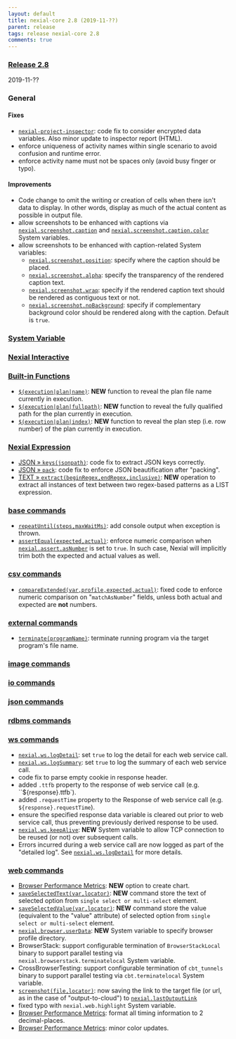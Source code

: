 ```yaml
---
layout: default
title: nexial-core 2.8 (2019-11-??)
parent: release
tags: release nexial-core 2.8
comments: true
---
```


### <a href="https://github.com/nexiality/nexial-core/releases/tag/nexial-core-v2.8_????" class="external-link" target="_nexial_link">Release 2.8</a>
2019-11-??


### General
#### Fixes
- [`nexial-project-inspector`](../userguide/BatchFiles#nexial-project-inspector): code fix to consider encrypted data 
  variables. Also minor update to inspector report (HTML).
- enforce uniqueness of activity names within single scenario to avoid confusion and runtime error.
- enforce activity name must not be spaces only (avoid busy finger or typo).

#### Improvements
- Code change to omit the writing or creation of cells when there isn't data to display. In other words, display 
  as much of the actual content as possible in output file.
- allow screenshots to be enhanced with captions via 
  [`nexial.screenshot.caption`](../systemvars/index#nexial.screenshot.caption) and 
  [`nexial.screenshot.caption.color`](../systemvars/index#nexial.screenshot.caption.color) System variables.
- allow screenshots to be enhanced with caption-related System variables: 
  - [`nexial.screenshot.position`](../systemvars/index#nexial.screenshot.caption.position): specify where the caption 
    should be placed.
  - [`nexial.screenshot.alpha`](../systemvars/index#nexial.screenshot.caption.alpha): specify the transparency of the 
    rendered caption text.
  - [`nexial.screenshot.wrap`](../systemvars/index#nexial.screenshot.caption.wrap): specify if the rendered caption 
    text should be rendered as contiguous text or not.
  - [`nexial.screenshot.noBackground`](../systemvars/index#nexial.screenshot.caption.noBackground): specify if 
    complementary background color should be rendered along with the caption. Default is `true`.


### [System Variable](../systemvars)


### [Nexial Interactive](../interactive)


### [Built-in Functions](../functions)
- [`$(execution|plan|name)`](../functions/$(execution)#): **NEW** function to reveal the plan file name currently in 
  execution.
- [`$(execution|plan|fullpath)`](../functions/$(execution)#): **NEW** function to reveal the fully qualified path for 
  the plan currently in execution.
- [`$(execution|plan|index)`](../functions/$(execution)#): **NEW** function to reveal the plan step (i.e. row number) 
  of the plan currently in execution.


### [Nexial Expression](../expressions)
- [JSON &raquo; `keys(jsonpath)`](../expressions/JSONexpression#keysjsonpath): code fix to extract JSON keys correctly. 
- [JSON &raquo; `pack`](../expressions/JSONexpression#pack): code fix to enforce JSON beautification after "packing".
- [TEXT &raquo; `extract(beginRegex,endRegex,inclusive)`](../expressions/TEXTexpression#extractbeginregexendregexinclusive): 
  **NEW** operation to extract all instances of text between two regex-based patterns as a LIST expression.


### [base commands](../commands/base)
- [`repeatUntil(steps,maxWaitMs)`](../commands/base/repeatUntil(steps,maxWaitMs)): add console output when exception 
  is thrown.
- [`assertEqual(expected,actual)`](../commands/base/assertEqual(expected,actual)): enforce numeric comparison when 
  [`nexial.assert.asNumber`](../systemvars/index#nexial.assert.asNumber) is set to `true`. In such case, Nexial will 
  implicitly trim both the expected and actual values as well.


### [csv commands](../commands/csv)
- [`compareExtended(var,profile,expected,actual)`](../commands/csv/compareExtended(var,profile,expected,actual)): fixed
  code to enforce numeric comparison on "`matchAsNumber`" fields, unless both actual and expected are **not** numbers.


### [external commands](../commands/external)
- [`terminate(programName)`](../commands/external/terminate(programName)): terminate running program via the target 
  program's file name.


### [image commands](../commands/image)


### [io commands](../commands/io)


### [json commands](../commands/json)


### [rdbms commands](../commands/rdbms)


### [ws commands](../commands/ws)
- [`nexial.ws.logDetail`](../systemvars/index#nexial.ws.logDetail): set `true` to log the detail for each web service
  call.
- [`nexial.ws.logSummary`](../systemvars/index#nexial.ws.logSummary): set `true` to log the summary of each web service
  call.
- code fix to parse empty cookie in response header.
- added `.ttfb` property to the response of web service call (e.g. ``${response}.ttfb`).
- added `.requestTime` property to the Response of web service call (e.g. `${response}.requestTime`).
- ensure the specified response data variable is cleared out prior to web service call, thus preventing previously 
  derived response to be used.
- [`nexial.ws.keepAlive`](../systemvars/index#nexial.ws.keepAlive): **NEW** System variable to allow TCP connection to
  be reused (or not) over subsequent calls.
- Errors incurred during a web service call are now logged as part of the "detailed log". See 
  [`nexial.ws.logDetail`](../systemvars/index#nexial.ws.logDetail) for more details.


### [web commands](../commands/web)
- [Browser Performance Metrics](../commands/web/browsermetrics): **NEW** option to create chart.
- [`saveSelectedText(var,locator)`](../commands/web/saveSelectedText(var,locator)): **NEW** command store the text of 
 selected option from `single select or multi-select` element.
- [`saveSelectedValue(var,locator)`](../commands/web/saveSelectedValue(var,locator)): **NEW** command store the value
 (equivalent to the "value" attribute) of selected option from `single select or multi-select` element.
- [`nexial.browser.userData`](../systemvars/index#nexial.browser.userData): **NEW** System variable to specify browser 
  profile directory.
- BrowserStack: support configurable termination of `BrowserStackLocal` binary to support parallel testing via 
  `nexial.browserstack.terminatelocal` System variable. 
- CrossBrowserTesting: support configurable termination of `cbt_tunnels` binary to support parallel testing via 
  `cbt.terminatelocal` System variable.
- [`screenshot(file,locator)`](../commands/web/screenshot(file,locator)): now saving the link to the target file (or url, 
  as in the case of "output-to-cloud") to [`nexial.lastOutputLink`](../systemvars/index#nexial.lastOutputLink)
- fixed typo with `nexial.web.highlight` System variable.
- [Browser Performance Metrics](../commands/web/browsermetrics): format all timing information to 2 decimal-places.
- [Browser Performance Metrics](../commands/web/browsermetrics): minor color updates.